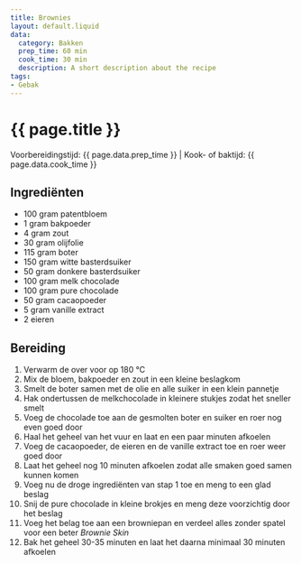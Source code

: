```yaml
---
title: Brownies
layout: default.liquid
data:
  category: Bakken
  prep_time: 60 min
  cook_time: 30 min
  description: A short description about the recipe
tags:
- Gebak
---
```

# {{ page.title }}

Voorbereidingstijd: {{ page.data.prep_time }} | Kook- of baktijd: {{ page.data.cook_time }}

## Ingrediënten
- 100 gram patentbloem
- 1 gram bakpoeder
- 4 gram zout
- 30 gram olijfolie
- 115 gram boter
- 150 gram witte basterdsuiker
- 50 gram donkere basterdsuiker
- 100 gram melk chocolade
- 100 gram pure chocolade
- 50 gram cacaopoeder
- 5 gram vanille extract
- 2 eieren

## Bereiding
1. Verwarm de over voor op 180 °C
2. Mix de bloem, bakpoeder en zout in een kleine beslagkom
3. Smelt de boter samen met de olie en alle suiker in een klein pannetje
4. Hak ondertussen de melkchocolade in kleinere stukjes zodat het sneller smelt
5. Voeg de chocolade toe aan de gesmolten boter en suiker en roer nog even goed door
6. Haal het geheel van het vuur en laat en een paar minuten afkoelen
7. Voeg de cacaopoeder, de eieren en de vanille extract toe en roer weer goed door
8. Laat het geheel nog 10 minuten afkoelen zodat alle smaken goed samen kunnen komen
9. Voeg nu de droge ingrediënten van stap 1 toe en meng to een glad beslag
10. Snij de pure chocolade in kleine brokjes en meng deze voorzichtig door het beslag
11. Voeg het belag toe aan een browniepan en verdeel alles zonder spatel voor een beter *Brownie Skin*
12. Bak het geheel 30-35 minuten en laat het daarna minimaal 30 minuten afkoelen

